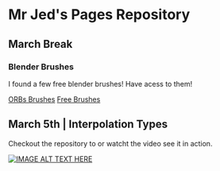 # Mr Jed's Pages Repository

## March Break

### Blender Brushes

I found a few free blender brushes! Have acess to them!

[ORBs Brushes](https://www.blendswap.com/blends/view/86419)
[Free Brushes](https://www.blendernation.com/2015/02/17/free-blender-brushes/)

## March 5th | Interpolation Types

Checkout the repository to or watcht the video see it in action.



[![IMAGE ALT TEXT HERE](http://img.youtube.com/vi/sdy-OhQagjw/0.jpg)](http://www.youtube.com/watch?v=sdy-OhQagjw)

